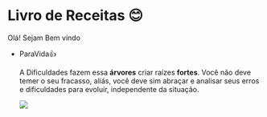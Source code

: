# Livro de Receitas 😊

Olá! Sejam Bem vindo

* ParaVida👍
  
  A Dificuldades fazem essa **árvores** criar raízes **fortes**. Você não deve temer o seu fracasso, aliás, você deve sim abraçar e analisar seus erros e dificuldades para evoluir, independente da situação.
  
  ![](C:\Users\Palom\OneDrive\Documentos\arvore-1.jpg)


